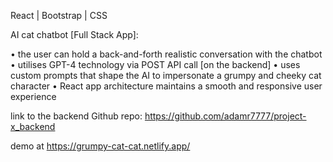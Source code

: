 React | Bootstrap | CSS

AI cat chatbot [Full Stack App]:

• the user can hold a back-and-forth realistic conversation with the chatbot
• utilises GPT-4 technology via POST API call [on the backend]
• uses custom prompts that shape the AI to impersonate a grumpy and cheeky cat character
• React app architecture maintains a smooth and responsive user experience

link to the backend Github repo: https://github.com/adamr7777/project-x_backend

demo at https://grumpy-cat-cat.netlify.app/
